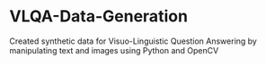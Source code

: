 # VLQA-Data-Generation

Created synthetic data for Visuo-Linguistic Question Answering by manipulating text and images using Python and OpenCV
